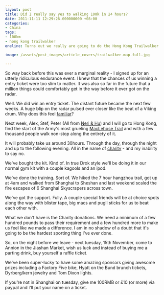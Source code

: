 ```yaml
---
layout: post
title: Did I really say yes to walking 100k in 24 hours?
date: 2011-11-11 12:29:26.000000000 +08:00
categories:
- China
tags:
- 100km
- hong kong trailwalker
oneline: Turns out we really are going to do the Hong Kong Trailwalker.

image: /assets/post_images/article_covers/trailwalker-map-full.jpg

---
```

So way back before this was ever a marginal reality - I signed up for an utterly ridiculous endurance event. I knew that the chances of us winning a entry ticket were too slim to matter. It was also so far in the future that a million things could comfortably get in the way before it ever got on the radar.

Well. We did win an entry ticket. The distant future became the next few weeks. A huge blip on the radar pulsed ever closer like the beat of a Viking drum. Why does this feel <a href="http://www.triplefiveshanghai.com/great-wall-marathon/">familiar</a>?

Next week, Alex, Stef, Peter (All from <a href="http://www.neriandhu.com">Neri & Hu</a>) and I will go to Hong Kong, find the start of the Army's most grueling <a href="http://en.wikipedia.org/wiki/MacLehose_Trail">MacLehose Trail</a> and with a few thousand people walk non-stop along the entirety of it.

It will probably take us around 30hours. Through the day, through the night and up to the following evening. All in the name of <a href="http://www.neriandhu.com">charity</a> - and my inability to say no.

We've bought the kit. Kind of. In true Drok style we'll be doing it in our normal gym kit with a couple kagools and an ipod.

We've done the training. Sort of. We hiked the 7 hour hangzhou trail, got up at 4am and walked from Shanghai to Sheshan and last weekend scaled the fire escapes of 6 Shanghai Skyscrapers across town.

We've got the support. Fully. A couple special friends will be at choice spots along the way with blister tape, big macs and pugil sticks for us to beat each other with.

What we don't have is the Charity donations. We need a minimum of a few hundred pounds to pass their requirement and a few hundred more to make us feel like we made a difference. I am in no shadow of a doubt that it's going to be the hardest sporting thing I've ever done.

So, on the night before we leave - next tuesday, 15th November, come to Annion in the Jiashan Market, wish us luck and instead of buying me a parting drink, buy yourself a raffle ticket.

We've been super-lucky to have some amazing sponsors giving awesome prizes including a Factory Five bike, Hyatt on the Bund brunch tickets, Dyrberg/kern jewelry and Tom Dixon lights.

If you're not in Shanghai on tuesday, give me 100RMB or £10 (or more) via paypal and I'll put your name on a ticket.
